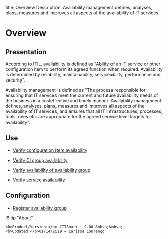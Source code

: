 title: Overview
Description: Availability management defines, analyses, plans, measures and improves all aspects of the availability of IT services
# Overview

Presentation
----------------

According to ITIL, availability is defined as "Ability of an IT service or other
configuration item to perform its agreed function when required. Availability is
determined by reliability, maintainability, serviceability, performance and
security".

Availability management is defined as "The process responsible for ensuring that
IT services meet the current and future availability needs of the business in a
costeffective and timely manner. Availability management defines, analyses,
plans, measures and improves all aspects of the availability of IT services, and
ensures that all IT infrastructures, processes, tools, roles etc. are
appropriate for the agreed service level targets for availability".

Use
-------

- [Verify configuration item availability](/en-us/citsmart-platform-9/processes/availability/use/configuration-item-availability.html)

- [Verify CI group availability](/en-us/citsmart-platform-9/processes/availability/use/CI-group-availability.html)

- [Verify availability of availability group](/en-us/citsmart-platform-9/processes/availability/use/availability-group.html)

- [Verify service availability](/en-us/citsmart-platform-9/processes/availability/use/service-availability.html)

Configuration
-----------------

- [Register availability group](/en-us/citsmart-platform-9/processes/availability/configuration/register-availability-group.html)

!!! tip "About"

    <b>Product/Version:</b> CITSmart | 9.00 &nbsp;&nbsp;
    <b>Updated:</b>01/14/2019 – Larissa Lourenço
